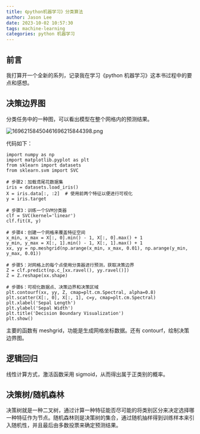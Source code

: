 ```yaml
---
title: 《python机器学习》分类算法
author: Jason Lee
date: 2023-10-02 10:57:30
tags: machine-learning
categories: python 机器学习
---
```


## 前言

我打算开一个全新的系列，记录我在学习《python 机器学习》这本书过程中的要点和感想。

## 决策边界图

分类任务中的一种图，可以看出模型在整个网格内的预测结果。

![16962158450461696215844398.png](https://cdn.jsdelivr.net/gh/li199-code/blog-imgs@main/16962158450461696215844398.png)

代码如下：

```
import numpy as np
import matplotlib.pyplot as plt
from sklearn import datasets
from sklearn.svm import SVC

# 步骤2：加载鸢尾花数据集
iris = datasets.load_iris()
X = iris.data[:, :2]  # 使用前两个特征以便进行可视化
y = iris.target

# 步骤3：训练一个SVM分类器
clf = SVC(kernel='linear')
clf.fit(X, y)

# 步骤4：创建一个网格来覆盖特征空间
x_min, x_max = X[:, 0].min() - 1, X[:, 0].max() + 1
y_min, y_max = X[:, 1].min() - 1, X[:, 1].max() + 1
xx, yy = np.meshgrid(np.arange(x_min, x_max, 0.01), np.arange(y_min, y_max, 0.01))

# 步骤5：对网格上的每个点使用分类器进行预测，获取决策边界
Z = clf.predict(np.c_[xx.ravel(), yy.ravel()])
Z = Z.reshape(xx.shape)

# 步骤6：可视化数据点、决策边界和决策区域
plt.contourf(xx, yy, Z, cmap=plt.cm.Spectral, alpha=0.8)
plt.scatter(X[:, 0], X[:, 1], c=y, cmap=plt.cm.Spectral)
plt.xlabel('Sepal Length')
plt.ylabel('Sepal Width')
plt.title('Decision Boundary Visualization')
plt.show()
```

主要的函数有 meshgrid，功能是生成网格坐标数据。还有 contourf，绘制决策边界图。

## 逻辑回归

线性计算方式，激活函数采用 sigmoid，从而得出属于正类别的概率。

## 决策树/随机森林

决策树就是一种二叉树，通过计算一种特征能否尽可能的将类别区分来决定选择哪一种特征作为节点。随机森林则是决策树的集合，通过随机抽样得到训练样本来引入随机性，并且最后由多数投票来确定预测结果。
